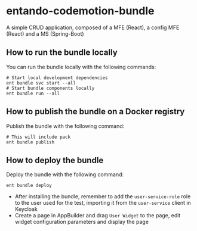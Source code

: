 # entando-codemotion-bundle
A simple CRUD application, composed of a MFE (React), a config MFE (React) and a MS (Spring-Boot)

## How to run the bundle locally
You can run the bundle locally with the following commands:

```
# Start local development dependencies
ent bundle svc start --all
# Start bundle components locally
ent bundle run --all
```

## How to publish the bundle on a Docker registry
Publish the bundle with the following command:

```
# This will include pack
ent bundle publish 
```

## How to deploy the bundle
Deploy the bundle with the following command:

```
ent bundle deploy
```

- After installing the bundle, remember to add the `user-service-role` role to the user used for the test, importing it from the `user-service` client in Keycloak
- Create a page in AppBuilder and drag `User Widget` to the page, edit widget configuration parameters and display the page